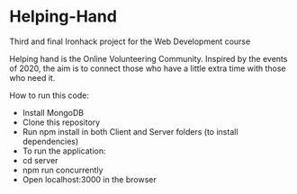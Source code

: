 # Helping-Hand

Third and final Ironhack project for the Web Development course

Helping hand is the Online Volunteering Community. Inspired by the events of 2020, the aim is to connect those who have a little extra time with those who need it.


How to run this code:

* Install MongoDB 
* Clone this repository
* Run npm install in both Client and Server folders (to install dependencies)
 * To run the application:
  * cd server
  * npm run concurrently
  * Open localhost:3000 in the browser